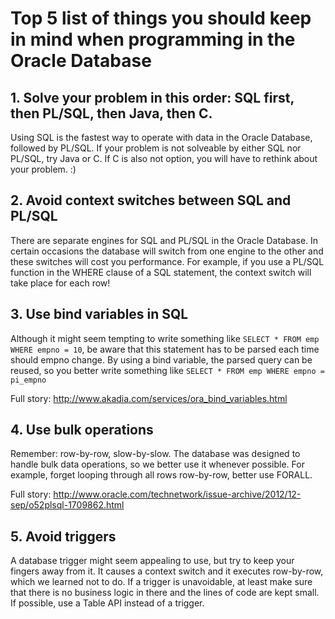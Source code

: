 # Top 5 list of things you should keep in mind when programming in the Oracle Database

## 1. Solve your problem in this order: SQL first, then PL/SQL, then Java, then C.
Using SQL is the fastest way to operate with data in the Oracle Database, followed by PL/SQL. If your problem is not solveable by either SQL nor PL/SQL, try Java or C. If C is also not option, you will have to rethink about your problem. :)

## 2. Avoid context switches between SQL and PL/SQL
There are separate engines for SQL and PL/SQL in the Oracle Database. In certain occasions the database will switch from one engine to the other and these switches will cost you performance. For example, if you use a PL/SQL function in the WHERE clause of a SQL statement, the context switch will take place for each row! 

## 3. Use bind variables in SQL
Although it might seem tempting to write something like ```SELECT * FROM emp WHERE empno = 10```, be aware that this statement has to be parsed each time should empno change. By using a bind variable, the parsed query can be reused, so you better write something like ```SELECT * FROM emp WHERE empno = pi_empno```

Full story: http://www.akadia.com/services/ora_bind_variables.html

## 4. Use bulk operations
Remember: row-by-row, slow-by-slow. The database was designed to handle bulk data operations, so we better use it whenever possible. For example, forget looping through all rows row-by-row, better use FORALL.

Full story: http://www.oracle.com/technetwork/issue-archive/2012/12-sep/o52plsql-1709862.html

## 5. Avoid triggers
A database trigger might seem appealing to use, but try to keep your fingers away from it. It causes a context switch and it executes row-by-row, which we learned not to do. If a trigger is unavoidable, at least make sure that there is no business logic in there and the lines of code are kept small. If possible, use a Table API instead of a trigger.
